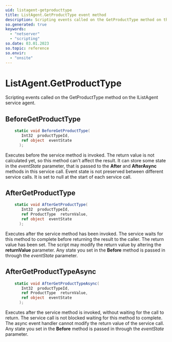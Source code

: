 ```yaml
---
uid: listagent-getproducttype
title: ListAgent.GetProductType event method
description: Scripting events called on the GetProductType method on the ListAgent service agent.
so.generated: true
keywords:
  - "netserver"
  - "scripting"
so.date: 03.01.2023
so.topic: reference
so.envir:
  - "onsite"
---
```

# ListAgent.GetProductType

Scripting events called on the <see cref='M:SuperOffice.CRM.Services.IListAgent.GetProductType'>GetProductType</see> method on the <see cref='IListAgent'>IListAgent</see>  service agent.

## BeforeGetProductType
```cs
    static void BeforeGetProductType(
       Int32  productTypeId,
       ref object  eventState
      );
```
Executes before the service method is invoked.
The return value is not calculated yet, so this method can't affect the result.
It can store some state in the *eventState* parameter, that is passed to the **After** and **AfterAsync** methods in this service call.
Event state is not preserved between different service calls. It is set to null at the start of each service call.
## AfterGetProductType
```cs
    static void AfterGetProductType(
       Int32  productTypeId,
       ref ProductType  returnValue,
       ref object  eventState
      );
```
Executes after the service method has been invoked. The service waits for this method to complete before returning the result to the caller.
The return value has been set. The script may modify the return value by altering the **returnValue** parameter.
Any state you set in the **Before** method is passed in through the *eventState* parameter.
## AfterGetProductTypeAsync
```cs
    static void AfterGetProductTypeAsync(
       Int32  productTypeId,
       ref ProductType  returnValue,
       ref object  eventState
      );
```
Executes after the service method is invoked, without waiting for the call to return.
The service call is not blocked waiting for this method to complete.
The async event handler cannot modify the return value of the service call.
Any state you set in the **Before** method is passed in through the *eventState* parameter.

